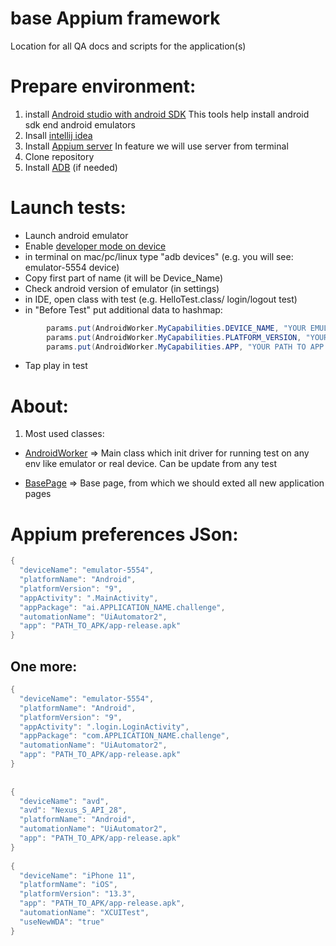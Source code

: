 # base Appium framework

Location for all QA docs and scripts for the application(s)

# Prepare environment: 
1. install [Android studio with android SDK](https://developer.android.com/studio/) This tools help install android sdk end android emulators
2. Insall [intellij idea](https://www.jetbrains.com/idea/)
3. Install [Appium server](http://appium.io/) In feature we will use server from terminal
4. Clone repository
5. Install [ADB](https://www.xda-developers.com/install-adb-windows-macos-linux/) (if needed)

# Launch tests:
- Launch android emulator
- Enable [developer mode on device](https://developer.android.com/studio/debug/dev-options)
- in terminal on mac/pc/linux type "adb devices" (e.g. you will see: emulator-5554	device)
 - Copy first part of name (it will be Device_Name)
 - Check android version of emulator (in settings)
- in IDE, open class with test (e.g. HelloTest.class/ login/logout test)
- in "Before Test" put additional data to hashmap:

```java
        params.put(AndroidWorker.MyCapabilities.DEVICE_NAME, "YOUR EMULATOR NAME");
        params.put(AndroidWorker.MyCapabilities.PLATFORM_VERSION, "YOUR ANDROID VERSION e.g. 9");
        params.put(AndroidWorker.MyCapabilities.APP, "YOUR PATH TO APP e.g. /Users/sserdiuk/Downloads/myApp.apk");
```

- Tap play in test


# About: 
1. Most used classes:

- [AndroidWorker](https://github.com/Serduk/baseAppium/blob/master/src/main/java/driver/AndroidWorker.java) => Main class which init driver for running test on any env like emulator or real device. Can be update from any test

- [BasePage](https://github.com/Serduk/baseAppium/blob/master/src/main/java/pages/BasePage.java) => Base page, from which we should exted all new application pages


# Appium preferences JSon:
```java
{
  "deviceName": "emulator-5554",
  "platformName": "Android",
  "platformVersion": "9",
  "appActivity": ".MainActivity",
  "appPackage": "ai.APPLICATION_NAME.challenge",
  "automationName": "UiAutomator2",
  "app": "PATH_TO_APK/app-release.apk"
}
```


## One more:
```java
{
  "deviceName": "emulator-5554",
  "platformName": "Android",
  "platformVersion": "9",
  "appActivity": ".login.LoginActivity",
  "appPackage": "com.APPLICATION_NAME.challenge",
  "automationName": "UiAutomator2",
  "app": "PATH_TO_APK/app-release.apk"
}
 
 
{
  "deviceName": "avd",
  "avd": "Nexus_S_API_28",
  "platformName": "Android",
  "automationName": "UiAutomator2",
  "app": "PATH_TO_APK/app-release.apk"
}
 
{
  "deviceName": "iPhone 11",
  "platformName": "iOS",
  "platformVersion": "13.3",
  "app": "PATH_TO_APK/app-release.apk",
  "automationName": "XCUITest",
  "useNewWDA": "true"
}
```
